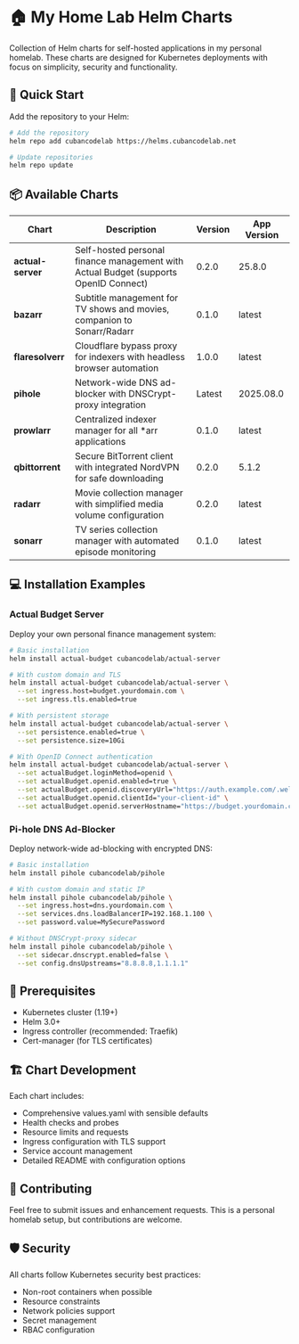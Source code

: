 # 🏠 My Home Lab Helm Charts

Collection of Helm charts for self-hosted applications in my personal homelab. These charts are designed for Kubernetes deployments with focus on simplicity, security and functionality.

## 🚀 Quick Start

Add the repository to your Helm:

```bash
# Add the repository
helm repo add cubancodelab https://helms.cubancodelab.net

# Update repositories
helm repo update
```

## 📦 Available Charts

| Chart | Description | Version | App Version |
|-------|-------------|---------|-------------|
| **actual-server** | Self-hosted personal finance management with Actual Budget (supports OpenID Connect) | 0.2.0 | 25.8.0 |
| **bazarr** | Subtitle management for TV shows and movies, companion to Sonarr/Radarr | 0.1.0 | latest |
| **flaresolverr** | Cloudflare bypass proxy for indexers with headless browser automation | 1.0.0 | latest |
| **pihole** | Network-wide DNS ad-blocker with DNSCrypt-proxy integration | Latest | 2025.08.0 |
| **prowlarr** | Centralized indexer manager for all *arr applications | 0.1.0 | latest |
| **qbittorrent** | Secure BitTorrent client with integrated NordVPN for safe downloading | 0.2.0 | 5.1.2 |
| **radarr** | Movie collection manager with simplified media volume configuration | 0.2.0 | latest |
| **sonarr** | TV series collection manager with automated episode monitoring | 0.1.0 | latest |

## 💻 Installation Examples

### Actual Budget Server
Deploy your own personal finance management system:

```bash
# Basic installation
helm install actual-budget cubancodelab/actual-server

# With custom domain and TLS
helm install actual-budget cubancodelab/actual-server \
  --set ingress.host=budget.yourdomain.com \
  --set ingress.tls.enabled=true

# With persistent storage
helm install actual-budget cubancodelab/actual-server \
  --set persistence.enabled=true \
  --set persistence.size=10Gi

# With OpenID Connect authentication
helm install actual-budget cubancodelab/actual-server \
  --set actualBudget.loginMethod=openid \
  --set actualBudget.openid.enabled=true \
  --set actualBudget.openid.discoveryUrl="https://auth.example.com/.well-known/openid_configuration" \
  --set actualBudget.openid.clientId="your-client-id" \
  --set actualBudget.openid.serverHostname="https://budget.yourdomain.com"
```

### Pi-hole DNS Ad-Blocker
Deploy network-wide ad-blocking with encrypted DNS:

```bash
# Basic installation
helm install pihole cubancodelab/pihole

# With custom domain and static IP
helm install pihole cubancodelab/pihole \
  --set ingress.host=dns.yourdomain.com \
  --set services.dns.loadBalancerIP=192.168.1.100 \
  --set password.value=MySecurePassword

# Without DNSCrypt-proxy sidecar
helm install pihole cubancodelab/pihole \
  --set sidecar.dnscrypt.enabled=false \
  --set config.dnsUpstreams="8.8.8.8,1.1.1.1"
```


## 🔧 Prerequisites

- Kubernetes cluster (1.19+)
- Helm 3.0+
- Ingress controller (recommended: Traefik)
- Cert-manager (for TLS certificates)

## 🏗️ Chart Development

Each chart includes:
- Comprehensive values.yaml with sensible defaults
- Health checks and probes
- Resource limits and requests
- Ingress configuration with TLS support
- Service account management
- Detailed README with configuration options

## 📝 Contributing

Feel free to submit issues and enhancement requests. This is a personal homelab setup, but contributions are welcome.

## 🛡️ Security

All charts follow Kubernetes security best practices:
- Non-root containers when possible
- Resource constraints
- Network policies support
- Secret management
- RBAC configuration
